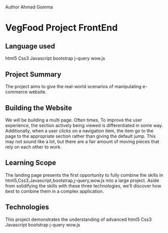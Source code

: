 ## 
Author Ahmad Gomma
# VegFood Project FrontEnd

## Language used

 html5 Css3 Javascript bootstrap j-query wow.js  
     
## Project Summary
The project aims to give the real-world scenarios of manipulating e-commerce website.

## Building the Website
We will be building a multi page. Often times,
To improve the user experience, the section actively being viewed is differentiated in some way. Additionally, when a user clicks on a navigation item, the item go to the page to the appropriate section rather than giving the default jump. This may not sound like a lot, but there are a fair amount of moving pieces that rely on each other to work.

## Learning Scope
The landing page presents the first opportunity to fully combine the skills in html5,Css3,Javascript,bootstrap,j-query,wow.js into a large project. Aside from solidifying the skills with these three technologies, we’ll discover how best to combine them in a complex application.

## Technologies

This project demonstrates the understanding of advanced html5 Css3 Javascript bootstrap j-query wow.js 